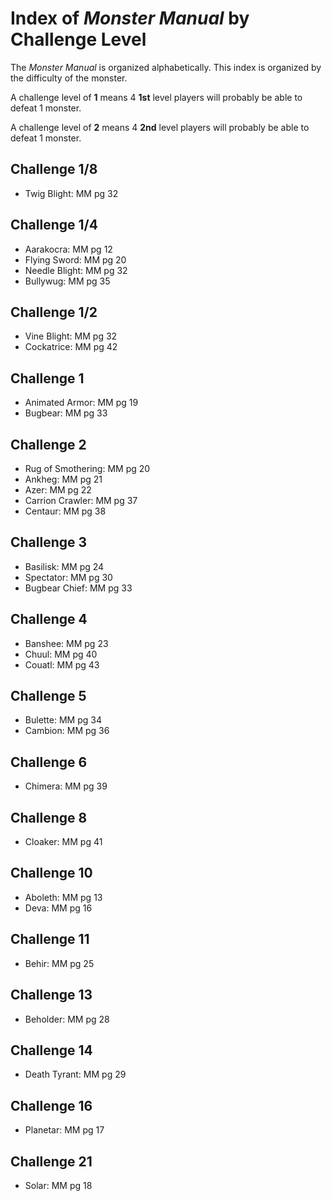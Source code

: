 # Index of _Monster Manual_ by Challenge Level

The _Monster Manual_ is organized alphabetically. This index is organized by the difficulty of the monster.

A challenge level of **1** means 4 **1st** level players will probably be able to defeat 1 monster.

A challenge level of **2** means 4 **2nd** level players will probably be able to defeat 1 monster.

## Challenge 1/8

- Twig Blight: MM pg 32

## Challenge 1/4

- Aarakocra: MM pg 12
- Flying Sword: MM pg 20
- Needle Blight: MM pg 32
- Bullywug: MM pg 35

## Challenge 1/2

- Vine Blight: MM pg 32
- Cockatrice: MM pg 42

## Challenge 1

- Animated Armor: MM pg 19
- Bugbear: MM pg 33

## Challenge 2

- Rug of Smothering: MM pg 20
- Ankheg: MM pg 21
- Azer: MM pg 22
- Carrion Crawler: MM pg 37
- Centaur: MM pg 38

## Challenge 3

- Basilisk: MM pg 24
- Spectator: MM pg 30
- Bugbear Chief: MM pg 33

## Challenge 4

- Banshee: MM pg 23
- Chuul: MM pg 40
- Couatl: MM pg 43

## Challenge 5

- Bulette: MM pg 34
- Cambion: MM pg 36

## Challenge 6

- Chimera: MM pg 39

## Challenge 8

- Cloaker: MM pg 41

## Challenge 10

- Aboleth: MM pg 13
- Deva: MM pg 16

## Challenge 11

- Behir: MM pg 25

## Challenge 13

- Beholder: MM pg 28

## Challenge 14

- Death Tyrant: MM pg 29

## Challenge 16

- Planetar: MM pg 17

## Challenge 21

- Solar: MM pg 18

